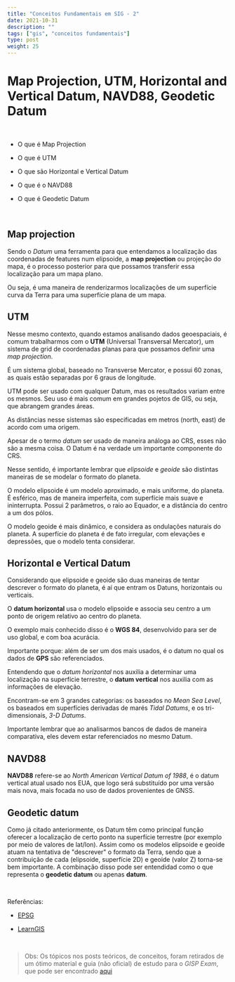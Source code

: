 ```yaml
---
title: "Conceitos Fundamentais em SIG - 2"
date: 2021-10-31
description: ""
tags: ["gis", "conceitos fundamentais"]
type: post
weight: 25
---
```


# Map Projection, UTM, Horizontal and Vertical Datum, NAVD88, Geodetic Datum

&nbsp;

+ O que é Map Projection

+ O que é UTM

+ O que são Horizontal e Vertical Datum

+ O que é o NAVD88

+ O que é Geodetic Datum

&nbsp;

## Map projection

Sendo o *Datum* uma ferramenta para que entendamos a localização das coordenadas
de features num elipsoide, a **map projection** ou projeção do mapa, é o processo
posterior para que possamos transferir essa localização para um mapa plano.

Ou seja, é uma maneira de renderizarmos localizações de um superfície curva da Terra
para uma superfície plana de um mapa.

## UTM

Nesse mesmo contexto, quando estamos analisando dados geoespaciais, é comum
trabalharmos com o **UTM** (Universal Transversal Mercator), um sistema de grid
de coordenadas planas para que possamos definir uma *map projection*.

É um sistema global, baseado no Transverse Mercator, e possui 60 zonas,
 as quais estão separadas por 6 graus de longitude.

UTM pode ser usado com qualquer Datum, mas os resultados variam entre os mesmos.
Seu uso é mais comum em grandes pojetos de GIS, ou seja, que abrangem grandes
áreas.

As distâncias nesse sistemas são especificadas em metros (north, east) de acordo
com uma origem.

Apesar de o termo *datum* ser usado de maneira análoga ao CRS, esses não são a mesma
coisa. O Datum é na verdade um importante componente do CRS.

Nesse sentido, é importante lembrar que *elipsoide* e *geoide* são distintas
maneiras de se modelar o formato do planeta.

O modelo elipsoide é um modelo aproximado, e mais uniforme, do planeta.
É esférico, mas de maneira imperfeita, com superfície mais suave e ininterrupta.
Possui 2 parâmetros, o raio ao Equador, e a distância do centro a um dos pólos.

O modelo geoide é mais dinâmico, e considera as ondulações naturais do planeta.
A superfície do planeta é de fato irregular, com elevações e depressões, que o modelo
tenta considerar.

## Horizontal e Vertical Datum

Considerando que elipsoide e geoide são duas maneiras de tentar descrever o formato
do planeta, é aí que entram os Datuns, horizontais ou verticais.

O **datum horizontal** usa o modelo elipsoide e associa seu centro a um ponto de
origem relativo ao centro do planeta.

O exemplo mais conhecido disso é o **WGS 84**, desenvolvido para ser de uso global,
e com boa acurácia.

Importante porque: além de ser um dos mais usados, é o datum no qual os dados
de **GPS** são referenciados.

Entendendo que o *datum horizontal* nos auxilia a determinar uma localização na
superfície terrestre, o **datum vertical** nos auxilia com as informações de
elevação.

Encontram-se em 3 grandes categorias: os baseados no *Mean Sea Level*,
os baseados em superfícies derivadas de marés *Tidal Datums*, e os tri-dimensionais,
*3-D Datums*.

Importante lembrar que ao analisarmos bancos de dados de maneira comparativa,
eles devem estar referenciados no mesmo Datum.

## NAVD88

**NAVD88** refere-se ao *North American Vertical Datum of 1988*, é o datum vertical
atual usado nos EUA, que logo será substituído por uma versão mais nova, mais focada
no uso de dados provenientes de GNSS.

## Geodetic datum

Como já citado anteriormente, os Datum têm como principal função oferecer a localização
de certo ponto na superfície terrestre (por exemplo por meio de valores de lat/lon).
Assim como os modelos elipsoide e geoide atuam na tentativa de "descrever" o formato
da Terra, sendo que a contribuição de cada (elipsoide, superfície 2D) e geoide
(valor Z) torna-se bem importante. A combinação disso pode ser entendidad como o que
representa o **geodetic datum** ou apenas **datum**.

&nbsp;

Referências:

+ [EPSG](https://epsg.io/)

+ [LearnGIS](https://vector.geospatial.science/textbook/chapter-two-navigating-our-world)

&nbsp;

> Obs: Os tópicos nos posts teóricos, de conceitos, foram retirados de um ótimo
material e guia (não oficial) de estudo para o *GISP Exam*,
que pode ser encontrado [aqui](https://www.gisci.org/Portals/0/PDF's/GISP%20Unofficial%20Study%20Guide%202019%20v2.pdf?ver=hWEX0NspSVz4XcX0FFf3YA%3d%3d)

